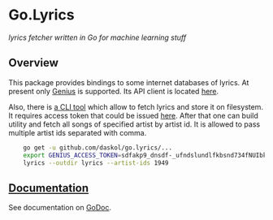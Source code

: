 # Go.Lyrics

*lyrics fetcher written in Go for machine learning stuff*

## Overview

This package provides bindings to some internet databases of lyrics. At present
only [Genius](https://genius.com/) is supported. Its API client is located
[here](genius/).

Also, there is [a CLI tool](cmd/lyrics) which allow to fetch lyrics and store
it on filesystem. It requires access token that could be issued
[here](https://docs.genius.com). After that one can build utility and fetch all
songs of specified artist by artist id. It is allowed to pass multiple artist
ids separated with comma.

```bash
    go get -u github.com/daskol/go.lyrics/...
    export GENIUS_ACCESS_TOKEN=sdfakp9_dnsdf-_ufndslundlfkbsnd734fNUIbk_DDd
    lyrics --outdir lyrics --artist-ids 1949
```

## [Documentation](https://godoc.org/github.com/daskol/go.lyrics)

See documentation on [GoDoc](https://godoc.org/github.com/daskol/go.lyrics).
